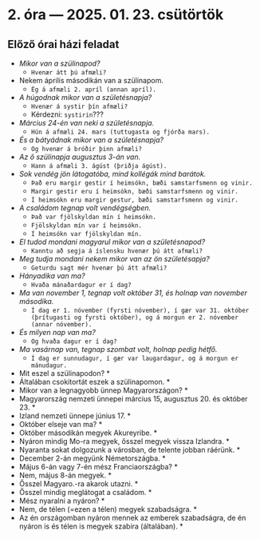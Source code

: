 # 2. óra — 2025. 01. 23. csütörtök

## Előző órai házi feladat

* _Mikor van a szülinapod?_
  * `Hvenær átt þú afmæli?`
* Nekem április másodikán van a szülinapom.
  * `Ég á afmæli 2. apríl (annan apríl).`
* _A húgodnak mikor van a születésnapja?_
  * `Hvenær á systir þín afmæli?`
  * Kérdezni: `systirin`???
* _Március 24-én van neki a születésnapja._
  * `Hún á afmæli 24. mars (tuttugasta og fjórða mars).`
* _És a bátyádnak mikor van a születésnapja?_
  * `Og hvenær á bróðir þinn afmæli?`
* _Az ő szülinapja augusztus 3-án van._
  * `Hann á afmæli 3. ágúst (þriðja ágúst).`
* _Sok vendég jön látogatóba, mind kollégák mind barátok._
  * `Það eru margir gestir í heimsókn, bæði samstarfsmenn og vinir.`
  * `Margir gestir eru í heimsókn, bæði samstarfsmenn og vinir.`
  * `Í heimsókn eru margir gestur, bæði samstarfsmenn og vinir.`
* _A családom tegnap volt vendégségben._
  * `Það var fjölskyldan mín í heimsókn.`
  * `Fjölskyldan mín var í heimsókn.`
  * `Í heimsókn var fjölskyldan mín.`
* _El tudod mondani magyarul mikor van a születésnapod?_
  * `Kanntu að segja á íslensku hvenær þú átt afmæli?`
* _Meg tudja mondani nekem mikor van az ön születésapja?_
  * `Geturdu sagt mér hvenær þú átt afmæli?`
* _Hányadika van ma?_
  * `Hvaða mánaðardagur er í dag?`
* _Ma van november 1, tegnap volt október 31, és holnap van november másodika._
  * `Í dag er 1. nóvember (fyrsti nóvember), í gær var 31. október (þrítugasti og fyrsti október), og á morgun er 2. nóvember (annar nóvember).`
* _És milyen nap van ma?_
  * `Og hvaða dagur er í dag?`
* _Ma vasárnap van, tegnap szombat volt, holnap pedig hétfő._
  * `Í dag er sunnudagur, í gær var laugardagur, og á morgun er mánudagur.`
* Mit eszel a szülinapodon?
  * 
* Általában csokitortát eszek a szülinapomon.
  * 
* Mikor van a legnagyobb ünnep Magyarországon?
  * 
* Magyarország nemzeti ünnepei március 15, augusztus 20. és október 23.
  * 
* Izland nemzeti ünnepe június 17.
  * 
* Október elseje van ma?
  * 
* Október másodikán megyek Akureyribe.
  * 
* Nyáron mindig Mo-ra megyek, ősszel megyek vissza Izlandra.
  * 
* Nyaranta sokat dolgozunk a városban, de telente jobban ráérünk.
  * 
* December 2-án megyünk Németországba.
  * 
* Május 6-án vagy 7-én mész Franciaországba?
  * 
* Nem, május 8-án megyek.
  * 
* Ősszel Magyaro.-ra akarok utazni.
  * 
* Ősszel mindig meglátogat a családom.
  * 
* Mész nyaralni a nyáron?
  * 
* Nem, de télen (=ezen a télen) megyek szabadságra.
  * 
* Az én országomban nyáron mennek az emberek szabadságra, de én nyáron is és télen is megyek szabira (általában).
  * 




